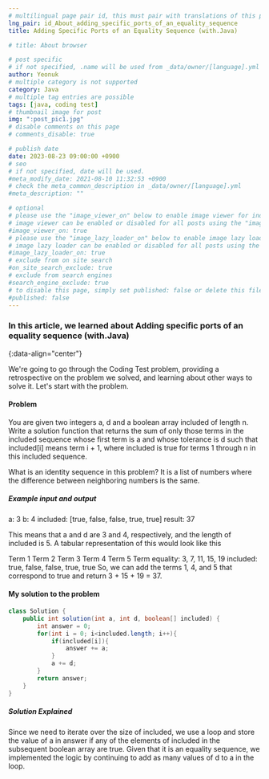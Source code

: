 ```yaml
---
# multilingual page pair id, this must pair with translations of this page. (This name must be unique)
lng_pair: id_About_adding_specific_ports_of_an_equality_sequence
title: Adding Specific Ports of an Equality Sequence (with.Java)

# title: About browser

# post specific
# if not specified, .name will be used from _data/owner/[language].yml
author: Yeonuk
# multiple category is not supported
category: Java
# multiple tag entries are possible
tags: [java, coding test]
# thumbnail image for post
img: ":post_pic1.jpg"
# disable comments on this page
# comments_disable: true

# publish date
date: 2023-08-23 09:00:00 +0900
# seo
# if not specified, date will be used.
#meta_modify_date: 2021-08-10 11:32:53 +0900
# check the meta_common_description in _data/owner/[language].yml
#meta_description: ""

# optional
# please use the "image_viewer_on" below to enable image viewer for individual pages or posts (_posts/ or [language]/_posts folders).
# image viewer can be enabled or disabled for all posts using the "image_viewer_posts: true" setting in _data/conf/main.yml.
#image_viewer_on: true
# please use the "image_lazy_loader_on" below to enable image lazy loader for individual pages or posts (_posts/ or [language]/_posts folders).
# image lazy loader can be enabled or disabled for all posts using the "image_lazy_loader_posts: true" setting in _data/conf/main.yml.
#image_lazy_loader_on: true
# exclude from on site search
#on_site_search_exclude: true
# exclude from search engines
#search_engine_exclude: true
# to disable this page, simply set published: false or delete this file
#published: false
---
```


<!-- outline-start -->

### In this article, we learned about Adding specific ports of an equality sequence (with.Java)

{:data-align="center"}

<!-- outline-end -->

We're going to go through the Coding Test problem, providing a retrospective on the problem we solved, and learning about other ways to solve it.
Let's start with the problem.

#### Problem

You are given two integers a, d and a boolean array included of length n. Write a solution function that returns the sum of only those terms in the included sequence whose first term is a and whose tolerance is d such that included[i] means term i + 1, where included is true for terms 1 through n in this included sequence.

What is an identity sequence in this problem?
It is a list of numbers where the difference between neighboring numbers is the same.

##### Example input and output

a: 3
b: 4
included: [true, false, false, true, true]
result: 37

This means that a and d are 3 and 4, respectively, and the length of included is 5. A tabular representation of this would look like this

Term 1 Term 2 Term 3 Term 4 Term 5 Term
equality: 3, 7, 11, 15, 19
included: true, false, false, true, true
So, we can add the terms 1, 4, and 5 that correspond to true and return 3 + 15 + 19 = 37.

#### My solution to the problem

```java
class Solution {
    public int solution(int a, int d, boolean[] included) {
        int answer = 0;
        for(int i = 0; i<included.length; i++){
            if(included[i]){
                answer += a;
            }
            a += d;
        }
        return answer;
    }
}
```

##### Solution Explained

Since we need to iterate over the size of included, we use a loop and store the value of a in answer if any of the elements of included in the subsequent boolean array are true. Given that it is an equality sequence, we implemented the logic by continuing to add as many values of d to a in the loop.
